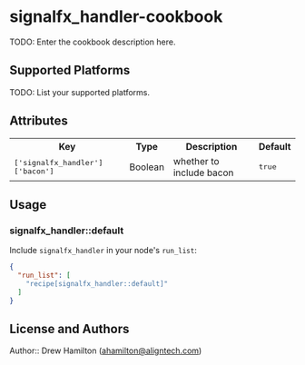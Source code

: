 # signalfx_handler-cookbook

TODO: Enter the cookbook description here.

## Supported Platforms

TODO: List your supported platforms.

## Attributes

<table>
  <tr>
    <th>Key</th>
    <th>Type</th>
    <th>Description</th>
    <th>Default</th>
  </tr>
  <tr>
    <td><tt>['signalfx_handler']['bacon']</tt></td>
    <td>Boolean</td>
    <td>whether to include bacon</td>
    <td><tt>true</tt></td>
  </tr>
</table>

## Usage

### signalfx_handler::default

Include `signalfx_handler` in your node's `run_list`:

```json
{
  "run_list": [
    "recipe[signalfx_handler::default]"
  ]
}
```

## License and Authors

Author:: Drew Hamilton (<ahamilton@aligntech.com>)
